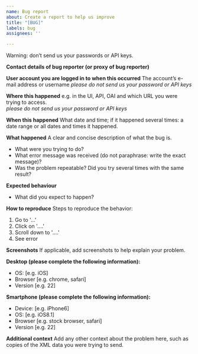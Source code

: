 ```yaml
---
name: Bug report
about: Create a report to help us improve
title: "[BUG]"
labels: bug
assignees: ''

---
```


Warning: don’t send us your passwords or API keys.

**Contact details of bug reporter (or proxy of bug reporter)** 


**User account you are logged in to when this occurred**
The account’s e-mail address or username
*please do not send us your password or API keys*


**Where this happened**
e.g. in the UI, API, OAI and which URL you were trying to access.  
*please do not send us your password or API keys*


**When this happened**
What date and time; if it happened several times: a date range or all dates and times it happened. 


**What happened**
A clear and concise description of what the bug is.  
- What were you trying to do? 
- What error message was received (do not paraphrase: write the exact message)? 
- Was the problem repeatable? Did you try several times with the same result? 


**Expected behaviour**
- What did you expect to happen? 


**How to reproduce**
Steps to reproduce the behavior:
1. Go to '...'
2. Click on '....'
3. Scroll down to '....'
4. See error


**Screenshots**
If applicable, add screenshots to help explain your problem.


**Desktop (please complete the following information):**
 - OS: [e.g. iOS]
 - Browser [e.g. chrome, safari]
 - Version [e.g. 22]


**Smartphone (please complete the following information):**
 - Device: [e.g. iPhone6]
 - OS: [e.g. iOS8.1]
 - Browser [e.g. stock browser, safari]
 - Version [e.g. 22]


**Additional context**
Add any other context about the problem here, such as copies of the XML data you were trying to send.
